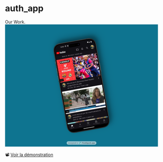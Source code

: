 # auth_app

Our Work.
![Aperçu](assets/preview/preview.png)

📽️ [Voir la démonstration](assets/preview/demo.mp4)


